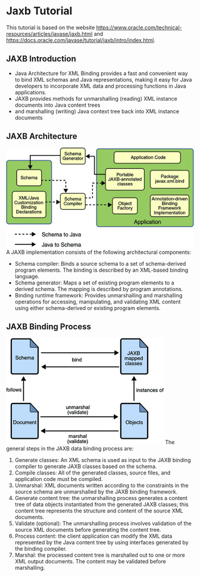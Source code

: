 # Jaxb Tutorial
This tutorial is based on the website https://www.oracle.com/technical-resources/articles/javase/jaxb.html and https://docs.oracle.com/javase/tutorial/jaxb/intro/index.html.
## JAXB Introduction
- Java Architecture for XML Binding provides a fast and convenient way to bind XML schemas and Java representations, making it easy for Java developers to incorporate XML data and processing functions in Java applications. 
- JAXB provides methods for unmarshalling (reading) XML instance documents into Java content trees
- and marshalling (writing) Java context tree back into XML instance documents
## JAXB Architecture
![JAXB Architecture](src/main/resources/pics/jaxb-overview.gif)
A JAXB implementation consists of the following architectural components:
- Schema compiler: Binds a source schema to a set of schema-derived program elements. The binding is described by an XML-based binding language.
- Schema generator: Maps a set of existing program elements to a derived schema. The mapping is described by program annotations.
- Binding runtime framework: Provides unmarshalling and marshalling operations for accessing, manipulating, and validating XML content using either schema-derived or existing program elements.
## JAXB Binding Process
![JAXB Binding Process](src/main/resources/pics/jaxb-dataBindingProcess.gif)
The general steps in the JAXB data binding process are:
1. Generate classes: An XML schema is used as input to the JAXB binding compiler to generate JAXB classes based on the schema.
2. Compile classes: All of the generated classes, source files, and application code must be compiled.
3. Unmarshal: XML documents written according to the constraints in the source schema are unmarshalled by the JAXB binding framework.
4. Generate content tree: the unmarshalling process generates a content tree of data objects instantiated from the generated JAXB classes; this content tree represents the structure and content of the source XML documents.
5. Validate (optional): The unmarshalling process involves validation of the source XML documents before generating the content tree. 
6. Process content: the client application can modify the XML data represented by the Java content tree by using interfaces generated by the binding compiler.
7. Marshal: the processed content tree is marshalled out to one or more XML output documents. The content may be validated before marshalling.
